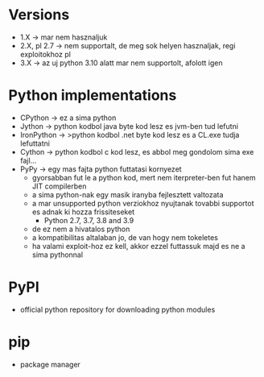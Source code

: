 # Versions
* 1.X -> mar nem hasznaljuk
* 2.X, pl 2.7 -> nem supportalt, de meg sok helyen hasznaljak, regi exploitokhoz pl
* 3.X -> az uj python 3.10 alatt mar nem supportolt, afolott igen
# Python implementations
* CPython -> ez a sima python
* Jython -> python kodbol java byte kod lesz es jvm-ben tud lefutni
* IronPython -> >python kodbol .net byte kod lesz es a CL.exe tudja lefuttatni
* Cython -> python kodbol c kod lesz, es abbol meg gondolom sima exe fajl...
* PyPy -> egy mas fajta python futtatasi kornyezet
  * gyorsabban fut le a python kod, mert nem iterpreter-ben fut hanem JIT compilerben 
  * a sima python-nak egy masik iranyba fejlesztett valtozata
  * a mar unsupported python verziokhoz nyujtanak tovabbi supportot es adnak ki hozza frissiteseket
    * Python 2.7, 3.7, 3.8 and 3.9
  * de ez nem a hivatalos python
  * a kompatibilitas altalaban jo, de van hogy nem tokeletes
  * ha valami exploit-hoz ez kell, akkor ezzel futtassuk majd es ne a sima pythonnal
# PyPI
* official python repository for downloading python modules
# pip
* package manager
